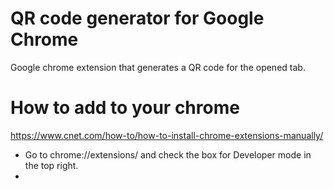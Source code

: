 # QR code generator for Google Chrome

Google chrome extension that generates a QR code for the opened tab.

# How to add to your chrome

https://www.cnet.com/how-to/how-to-install-chrome-extensions-manually/

- Go to chrome://extensions/ and check the box for Developer mode in the top right.
- 